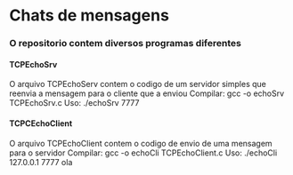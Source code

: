 # Chats de mensagens

<h3> O repositorio contem diversos programas diferentes
</h3>

<h4>
TCPEchoSrv
 </h4>

<a>
O arquivo TCPEchoServ contem o codigo de um servidor simples que reenvia a mensagem para o cliente que a enviou
</a>

<a>
Compilar: gcc -o echoSrv TCPEchoSrv.c
Uso: ./echoSrv 7777
</a>

<h4>
TCPCEchoClient
</h4>

<a>
O arquivo TCPEchoClient contem o codigo de envio de uma mensagem para o servidor
</a>

<a>
Compilar: gcc -o echoCli TCPEchoClient.c
Uso: ./echoCli 127.0.0.1 7777 ola
